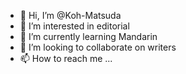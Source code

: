- 👋 Hi, I’m @Koh-Matsuda
- 👀 I’m interested in editorial
- 🌱 I’m currently learning Mandarin
- 💞️ I’m looking to collaborate on writers
- 📫 How to reach me ...

<!---
Koh-Matsuda/Koh-Matsuda is a ✨ special ✨ repository because its `README.md` (this file) appears on your GitHub profile.
You can click the Preview link to take a look at your changes.
--->

